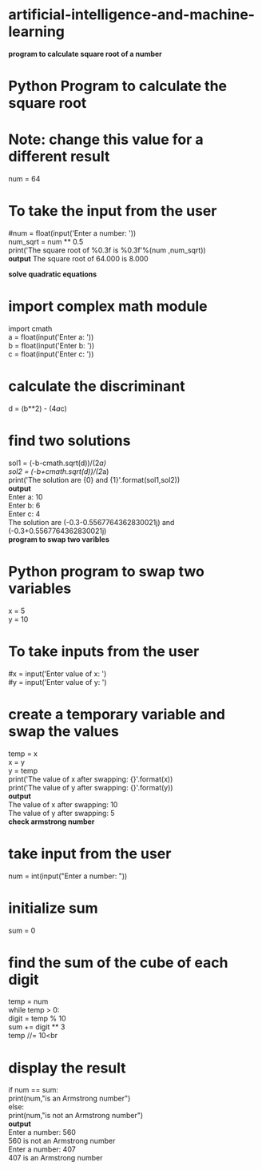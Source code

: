 # artificial-intelligence-and-machine-learning<br>
**program to calculate square root of a number**<br>
# Python Program to calculate the square root<br>
# Note: change this value for a different result<br>
num = 64<br>
# To take the input from the user<br>
#num = float(input('Enter a number: '))<br>
num_sqrt = num ** 0.5<br>
print('The square root of %0.3f is %0.3f'%(num ,num_sqrt))<br>
**output**
The square root of 64.000 is 8.000<br>

**solve quadratic equations**<br>
# import complex math module  <br>
import cmath  <br>
a = float(input('Enter a: '))  <br>
b = float(input('Enter b: '))  <br>
c = float(input('Enter c: '))   <br>
# calculate the discriminant  <br>
d = (b**2) - (4*a*c)    <br>
# find two solutions <br> 
sol1 = (-b-cmath.sqrt(d))/(2*a) <br> 
sol2 = (-b+cmath.sqrt(d))/(2*a)  <br>
print('The solution are {0} and {1}'.format(sol1,sol2))  <br> 
**output**<br>
Enter a: 10<br>
Enter b: 6<br>
Enter c: 4<br>
The solution are (-0.3-0.5567764362830021j) and (-0.3+0.5567764362830021j)<br>
**program to swap two varibles**<br>
# Python program to swap two variables<br>
x = 5<br>
y = 10<br>
# To take inputs from the user<br>
#x = input('Enter value of x: ')<br>
#y = input('Enter value of y: ')<br>
# create a temporary variable and swap the values<br>
temp = x<br>
x = y<br>
y = temp<br>
print('The value of x after swapping: {}'.format(x))<br>
print('The value of y after swapping: {}'.format(y))<br>
**output**<br>
The value of x after swapping: 10<br>
The value of y after swapping: 5<br>
**check armstrong number**<br>
# take input from the user<br>
num = int(input("Enter a number: "))<br>
# initialize sum<br>
sum = 0<br>
# find the sum of the cube of each digit<br>
temp = num<br>
while temp > 0:<br>
   digit = temp % 10<br>
   sum += digit ** 3<br>
   temp //= 10<br
# display the result<br>
if num == sum:<br>
   print(num,"is an Armstrong number")<br>
else:<br>
   print(num,"is not an Armstrong number")<br>
   **output**<br>
   Enter a number: 560<br>
560 is not an Armstrong number<br>
Enter a number: 407<br>
407 is an Armstrong number<br>
